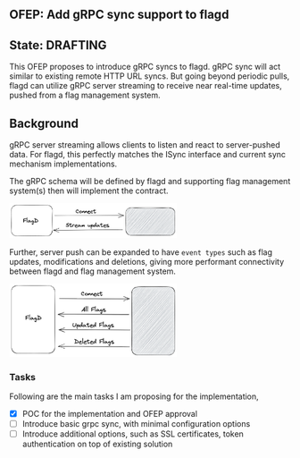 ## OFEP: Add gRPC sync support to flagd

## State: DRAFTING

This OFEP proposes to introduce gRPC syncs to flagd. gRPC sync will act similar to existing remote HTTP URL syncs. But
going beyond periodic pulls, flagd can utilize gRPC server streaming to receive near real-time updates, pushed from a
flag management system.

## Background

gRPC server streaming allows clients to listen and react to server-pushed data. For flagd, this perfectly matches the
ISync interface and current sync mechanism implementations.

The gRPC schema will be defined by flagd and supporting flag management system(s) then will implement the contract.

<img src="images/ofep-fd-grpc-1.png" width="300">

Further, server push can be expanded to have `event types` such as flag updates, modifications and deletions, giving more
performant connectivity between flagd and flag management system.

<img src="images/ofep-fd-grpc-2.png" width="300">

### Tasks

Following are the main tasks I am proposing for the implementation,

- [x] POC for the implementation and OFEP approval
- [ ] Introduce basic grpc sync, with minimal configuration options
- [ ] Introduce additional options, such as SSL certificates, token authentication on top of existing solution
